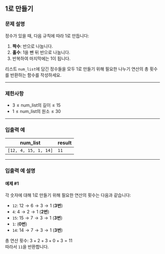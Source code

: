 ## 1로 만들기

### 문제 설명
정수가 있을 때, 다음 규칙에 따라 1로 만듭니다:
1. **짝수**: 반으로 나눕니다.
2. **홀수**: 1을 뺀 뒤 반으로 나눕니다.
3. 반복하여 마지막에는 1이 됩니다.

리스트 `num_list`에 담긴 정수들을 모두 1로 만들기 위해 필요한 나누기 연산의 총 횟수를 반환하는 함수를 작성하세요.

---

### 제한사항
- $3 \leq \text{num_list의 길이} \leq 15$
- $1 \leq \text{num_list의 원소} \leq 30$

---

### 입출력 예

| num_list             | result |
|----------------------|--------|
| `[12, 4, 15, 1, 14]` | `11`   |

---

### 입출력 예 설명

#### 예제 #1
각 숫자에 대해 1로 만들기 위해 필요한 연산의 횟수는 다음과 같습니다:
- `12`: $12 \to 6 \to 3 \to 1$ (**3번**)
- `4`: $4 \to 2 \to 1$ (**2번**)
- `15`: $15 \to 7 \to 3 \to 1$ (**3번**)
- `1`: (**0번**)
- `14`: $14 \to 7 \to 3 \to 1$ (**3번**)

총 연산 횟수: $3 + 2 + 3 + 0 + 3 = 11$  
따라서 `11`을 반환합니다.